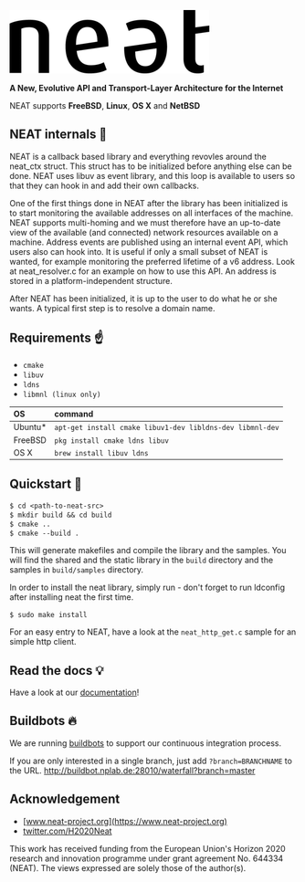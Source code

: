 ![alt text](doc/neat_logo.png "NEAT LOGO")

**A New, Evolutive API and Transport-Layer Architecture for the Internet**

NEAT supports **FreeBSD**, **Linux**, **OS X** and **NetBSD**


## NEAT internals :nut_and_bolt:
NEAT is a callback based library and everything revovles around the neat_ctx
struct. This struct has to be initialized before anything else can be done. NEAT
uses libuv as event library, and this loop is available to users so that they
can hook in and add their own callbacks.

One of the first things done in NEAT after the library has been initialized is
to start monitoring the available addresses on all interfaces of the machine.
NEAT supports multi-homing and we must therefore have an up-to-date view of the
available (and connected) network resources available on a machine. Address
events are published using an internal event API, which users also can hook
into. It is useful if only a small subset of NEAT is wanted, for example
monitoring the preferred lifetime of a v6 address. Look at neat_resolver.c for
an example on how to use this API. An address is stored in a
platform-independent structure.

After NEAT has been initialized, it is up to the user to do what he or she
wants. A typical first step is to resolve a domain name.

## Requirements :point_up:
* `cmake`
* `libuv`
* `ldns`
* `libmnl (linux only)`

| OS        | command           |
| :-------- |:-------------|
| Ubuntu*   | `apt-get install cmake libuv1-dev libldns-dev libmnl-dev` |
| FreeBSD   | `pkg install cmake ldns libuv`     |   
| OS X      | `brew install libuv ldns`      |   

## Quickstart :rocket:
```shell
$ cd <path-to-neat-src>
$ mkdir build && cd build
$ cmake ..
$ cmake --build .
```
This will generate makefiles and compile the library and the samples.
You will find the shared and the static library in the `build` directory and the samples in `build/samples` directory.

In order to install the neat library, simply run - don't forget to run ldconfig after installing neat the first time.
```shell
$ sudo make install
```

For an easy entry to NEAT, have a look at the `neat_http_get.c` sample for an simple http client. 

## Read the docs :bulb:
Have a look at our [documentation](doc/README.md)!

## Buildbots :fire:
We are running [buildbots](http://buildbot.nplab.de:28010/waterfall) to support our continuous integration process.

If you are only interested in a single branch, just add `?branch=BRANCHNAME` to the URL. http://buildbot.nplab.de:28010/waterfall?branch=master


## Acknowledgement
* [www.neat-project.org](https://www.neat-project.org)
* [twitter.com/H2020Neat](https://twitter.com/H2020Neat)

This work has received funding from the European Union's Horizon 2020 research and innovation programme under grant agreement No. 644334 (NEAT). The views expressed are solely those of the author(s).

